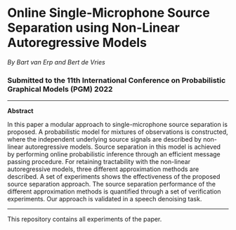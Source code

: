 # Online Single-Microphone Source Separation using Non-Linear Autoregressive Models
*By Bart van Erp and Bert de Vries*
### Submitted to the 11th International Conference on Probabilistic Graphical Models (PGM) 2022
---
**Abstract**

In this paper a modular approach to single-microphone source separation is proposed. A probabilistic model for mixtures of observations is constructed, where the independent underlying source signals are described by non-linear autoregressive models. Source separation in this model is achieved by performing online probabilistic inference through an efficient message passing procedure. For retaining tractability with the non-linear autoregressive models, three different approximation methods are described. A set of experiments shows the effectiveness of the proposed source separation approach. The source separation performance of the different approximation methods is quantified through a set of verification experiments. Our approach is validated in a speech denoising task.

---
This repository contains all experiments of the paper.